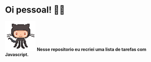 <h1>Oi pessoal! 👋🏻</h1> <img  
<img  height="100em" alt="gif" src="https://raw.githubusercontent.com/iCharlesZ/FigureBed/master/img/octocat.gif">
<strong> Nesse repositorio eu recriei uma lista de tarefas com Javascript.</strong
<img alt="ToDoList" src="https://j.gifs.com/Dq9lVy.gif">


